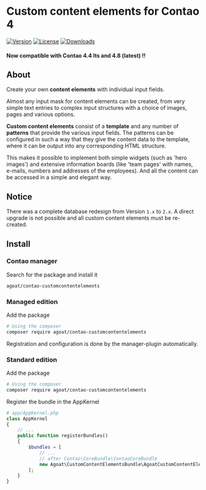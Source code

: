 # Custom content elements for Contao 4

[![Version](https://img.shields.io/packagist/v/agoat/contao-customcontentelements.svg?style=flat-square)](http://packagist.org/packages/agoat/contao-customcontentelements)
[![License](https://img.shields.io/packagist/l/agoat/contao-customcontentelements.svg?style=flat-square)](http://packagist.org/packages/agoat/contao-customcontentelements)
[![Downloads](https://img.shields.io/packagist/dt/agoat/contao-customcontentelements.svg?style=flat-square)](http://packagist.org/packages/agoat/contao-customcontentelements) 

#### Now compatible with Contao 4.4 lts and 4.8 (latest) !!

## About
Create your own **content elements** with individual input fields.

Almost any input mask for content elements can be created, from very simple text entries to complex input structures with a choice of images, pages and various options.

**Custom content elements** consist of a **template** and any number of **patterns** that provide the various input fields. The patterns can be configured in such a way that they give the content data to the template, where it can be output into any corresponding HTML structure.

This makes it possible to implement both simple widgets (such as 'hero images') and extensive information boards (like 'team pages' with names, e-mails, numbers and addresses of the employees). And all the content can be accessed in a simple and elegant way.

## Notice
There was a complete database redesign from Version `1.x` to `2.x`. A direct upgrade is not possible and all custom content elements must be re-created.

## Install
### Contao manager
Search for the package and install it
```bash
agoat/contao-customcontentelements
```

### Managed edition
Add the package
```bash
# Using the composer
composer require agoat/contao-customcontentelements
```
Registration and configuration is done by the manager-plugin automatically.

### Standard edition
Add the package
```bash
# Using the composer
composer require agoat/contao-customcontentelements
```
Register the bundle in the AppKernel
```php
# app/AppKernel.php
class AppKernel
{
    // ...
    public function registerBundles()
    {
        $bundles = [
            // ...
            // after Contao\CoreBundle\ContaoCoreBundle
            new Agoat\CustomContentElementsBundle\AgoatCustomContentElementsBundle(),
        ];
    }
}
```

